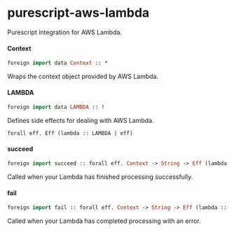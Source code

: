 # purescript-aws-lambda

Purescript integration for AWS Lambda.

#### Context

```purescript
foreign import data Context :: *
```

Wraps the context object provided by AWS Lambda.

#### LAMBDA

```purescript
foreign import data LAMBDA :: !
```

Defines side effects for dealing with AWS Lambda.

`forall eff. Eff (lambda :: LAMBDA | eff)`

#### succeed

```purescript
foreign import succeed :: forall eff. Context -> String -> Eff (lambda :: LAMBDA | eff) Unit
```

Called when your Lambda has finished processing successfully.

#### fail

```purescript
foreign import fail :: forall eff. Context -> String -> Eff (lambda :: LAMBDA | eff) Unit
```

Called when your Lambda has completed processing with an error.




